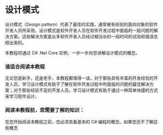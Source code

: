 # 设计模式

设计模式（Design pattern）代表了最佳的实践，通常被有经验的面向对象的软件开发人员所采用。设计模式是软件开发人员在软件开发过程中面临的一般问题的解决方案。这些解决方案是众多软件开发人员经过相当长的一段时间的试验和错误总结出来的。

本教程将通过 C# .Net Core 实例，一步一步向您讲解设计模式的概念。

### 谁适合阅读本教程
无论您是新手，还是老手，本教程都值得一读。对于那些具有丰富的开发经验的开发人员，学习设计模式有助于了解在软件开发过程中所面临的问题的最佳解决方案；对于那些经验不足的开发人员，学习设计模式有助于通过一种简单快捷的方式来学习软件设计。

### 阅读本教程前，您需要了解的知识：
在您开始阅读本教程之前，您必须具备基本的 C# 编程的概念。如果您还不了解这些概念